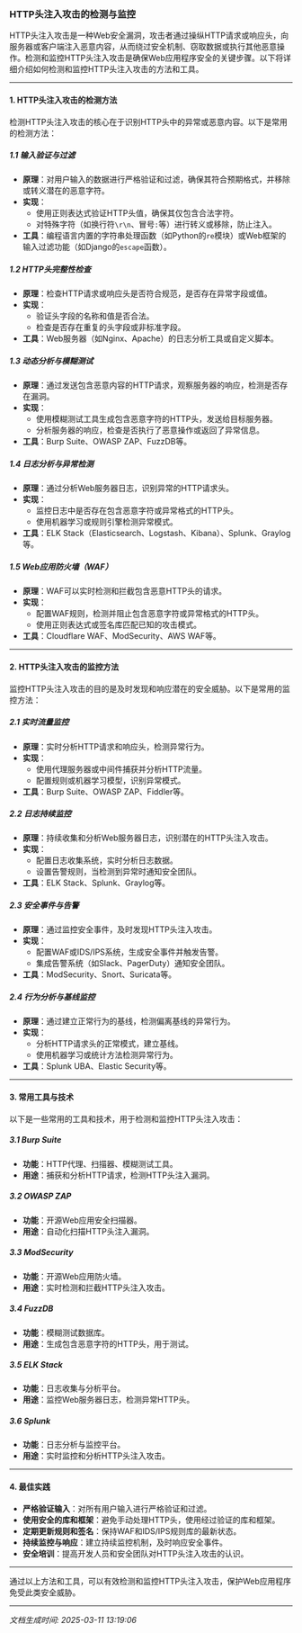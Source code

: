 ### HTTP头注入攻击的检测与监控

HTTP头注入攻击是一种Web安全漏洞，攻击者通过操纵HTTP请求或响应头，向服务器或客户端注入恶意内容，从而绕过安全机制、窃取数据或执行其他恶意操作。检测和监控HTTP头注入攻击是确保Web应用程序安全的关键步骤。以下将详细介绍如何检测和监控HTTP头注入攻击的方法和工具。

---

#### 1. **HTTP头注入攻击的检测方法**

检测HTTP头注入攻击的核心在于识别HTTP头中的异常或恶意内容。以下是常用的检测方法：

##### 1.1 **输入验证与过滤**
- **原理**：对用户输入的数据进行严格验证和过滤，确保其符合预期格式，并移除或转义潜在的恶意字符。
- **实现**：
  - 使用正则表达式验证HTTP头值，确保其仅包含合法字符。
  - 对特殊字符（如换行符`\r\n`、冒号`:`等）进行转义或移除，防止注入。
- **工具**：编程语言内置的字符串处理函数（如Python的`re`模块）或Web框架的输入过滤功能（如Django的`escape`函数）。

##### 1.2 **HTTP头完整性检查**
- **原理**：检查HTTP请求或响应头是否符合规范，是否存在异常字段或值。
- **实现**：
  - 验证头字段的名称和值是否合法。
  - 检查是否存在重复的头字段或非标准字段。
- **工具**：Web服务器（如Nginx、Apache）的日志分析工具或自定义脚本。

##### 1.3 **动态分析与模糊测试**
- **原理**：通过发送包含恶意内容的HTTP请求，观察服务器的响应，检测是否存在漏洞。
- **实现**：
  - 使用模糊测试工具生成包含恶意字符的HTTP头，发送给目标服务器。
  - 分析服务器的响应，检查是否执行了恶意操作或返回了异常信息。
- **工具**：Burp Suite、OWASP ZAP、FuzzDB等。

##### 1.4 **日志分析与异常检测**
- **原理**：通过分析Web服务器日志，识别异常的HTTP请求头。
- **实现**：
  - 监控日志中是否存在包含恶意字符或异常格式的HTTP头。
  - 使用机器学习或规则引擎检测异常模式。
- **工具**：ELK Stack（Elasticsearch、Logstash、Kibana）、Splunk、Graylog等。

##### 1.5 **Web应用防火墙（WAF）**
- **原理**：WAF可以实时检测和拦截包含恶意HTTP头的请求。
- **实现**：
  - 配置WAF规则，检测并阻止包含恶意字符或异常格式的HTTP头。
  - 使用正则表达式或签名库匹配已知的攻击模式。
- **工具**：Cloudflare WAF、ModSecurity、AWS WAF等。

---

#### 2. **HTTP头注入攻击的监控方法**

监控HTTP头注入攻击的目的是及时发现和响应潜在的安全威胁。以下是常用的监控方法：

##### 2.1 **实时流量监控**
- **原理**：实时分析HTTP请求和响应头，检测异常行为。
- **实现**：
  - 使用代理服务器或中间件捕获并分析HTTP流量。
  - 配置规则或机器学习模型，识别异常模式。
- **工具**：Burp Suite、OWASP ZAP、Fiddler等。

##### 2.2 **日志持续监控**
- **原理**：持续收集和分析Web服务器日志，识别潜在的HTTP头注入攻击。
- **实现**：
  - 配置日志收集系统，实时分析日志数据。
  - 设置告警规则，当检测到异常时通知安全团队。
- **工具**：ELK Stack、Splunk、Graylog等。

##### 2.3 **安全事件与告警**
- **原理**：通过监控安全事件，及时发现HTTP头注入攻击。
- **实现**：
  - 配置WAF或IDS/IPS系统，生成安全事件并触发告警。
  - 集成告警系统（如Slack、PagerDuty）通知安全团队。
- **工具**：ModSecurity、Snort、Suricata等。

##### 2.4 **行为分析与基线监控**
- **原理**：通过建立正常行为的基线，检测偏离基线的异常行为。
- **实现**：
  - 分析HTTP请求头的正常模式，建立基线。
  - 使用机器学习或统计方法检测异常行为。
- **工具**：Splunk UBA、Elastic Security等。

---

#### 3. **常用工具与技术**

以下是一些常用的工具和技术，用于检测和监控HTTP头注入攻击：

##### 3.1 **Burp Suite**
- **功能**：HTTP代理、扫描器、模糊测试工具。
- **用途**：捕获和分析HTTP请求，检测HTTP头注入漏洞。

##### 3.2 **OWASP ZAP**
- **功能**：开源Web应用安全扫描器。
- **用途**：自动化扫描HTTP头注入漏洞。

##### 3.3 **ModSecurity**
- **功能**：开源Web应用防火墙。
- **用途**：实时检测和拦截HTTP头注入攻击。

##### 3.4 **FuzzDB**
- **功能**：模糊测试数据库。
- **用途**：生成包含恶意字符的HTTP头，用于测试。

##### 3.5 **ELK Stack**
- **功能**：日志收集与分析平台。
- **用途**：监控Web服务器日志，检测异常HTTP头。

##### 3.6 **Splunk**
- **功能**：日志分析与监控平台。
- **用途**：实时监控和分析HTTP头注入攻击。

---

#### 4. **最佳实践**

- **严格验证输入**：对所有用户输入进行严格验证和过滤。
- **使用安全的库和框架**：避免手动处理HTTP头，使用经过验证的库和框架。
- **定期更新规则和签名**：保持WAF和IDS/IPS规则库的最新状态。
- **持续监控与响应**：建立持续监控机制，及时响应安全事件。
- **安全培训**：提高开发人员和安全团队对HTTP头注入攻击的认识。

---

通过以上方法和工具，可以有效检测和监控HTTP头注入攻击，保护Web应用程序免受此类安全威胁。

---

*文档生成时间: 2025-03-11 13:19:06*






















